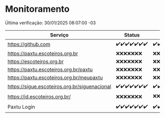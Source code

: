 # Monitoramento

Última verificação: 30/01/2025 08:07:00 -03

|Serviço|Status|Últimas 24h|
|---|---|---|
|https://github.com|<span title="2025-01-23: OK=23">✔️</span><span title="2025-01-24: OK=23">✔️</span><span title="2025-01-25: OK=23">✔️</span><span title="2025-01-26: OK=23">✔️</span><span title="2025-01-27: OK=23">✔️</span><span title="2025-01-28: OK=23">✔️</span><span title="2025-01-29: OK=11">✔️</span>|<span title="29/01/2025 09:15:00 -03 : 200">✔️</span><span title="29/01/2025 10:15:00 -03 : 200">✔️</span><span title="29/01/2025 11:07:00 -03 : 200">✔️</span><span title="29/01/2025 12:08:00 -03 : 200">✔️</span><span title="29/01/2025 13:10:00 -03 : 200">✔️</span><span title="29/01/2025 14:07:00 -03 : 200">✔️</span><span title="29/01/2025 15:11:00 -03 : 200">✔️</span><span title="29/01/2025 16:03:00 -03 : 200">✔️</span><span title="29/01/2025 17:08:00 -03 : 200">✔️</span><span title="29/01/2025 18:07:00 -03 : 200">✔️</span><span title="29/01/2025 19:07:00 -03 : 200">✔️</span><span title="29/01/2025 20:07:00 -03 : 200">✔️</span><span title="29/01/2025 21:38:00 -03 : 200">✔️</span><span title="29/01/2025 23:05:00 -03 : 200">✔️</span><span title="30/01/2025 00:10:00 -03 : 200">✔️</span><span title="30/01/2025 01:10:00 -03 : 200">✔️</span><span title="30/01/2025 02:08:00 -03 : 200">✔️</span><span title="30/01/2025 03:11:00 -03 : 200">✔️</span><span title="30/01/2025 04:08:00 -03 : 200">✔️</span><span title="30/01/2025 05:10:00 -03 : 200">✔️</span><span title="30/01/2025 06:08:00 -03 : 200">✔️</span><span title="30/01/2025 07:08:00 -03 : 200">✔️</span><span title="30/01/2025 08:07:00 -03 : 200">✔️</span>|
|https://paxtu.escoteiros.org.br|<span title="2025-01-23: Falhas=23">❌</span><span title="2025-01-24: Falhas=23">❌</span><span title="2025-01-25: Falhas=23">❌</span><span title="2025-01-26: Falhas=23">❌</span><span title="2025-01-27: Falhas=23">❌</span><span title="2025-01-28: Falhas=23">❌</span><span title="2025-01-29: Falhas=11">❌</span>|<span title="29/01/2025 09:15:00 -03 : 403">❌</span><span title="29/01/2025 10:15:00 -03 : 403">❌</span><span title="29/01/2025 11:07:00 -03 : 403">❌</span><span title="29/01/2025 12:08:00 -03 : 403">❌</span><span title="29/01/2025 13:10:00 -03 : 403">❌</span><span title="29/01/2025 14:07:00 -03 : 403">❌</span><span title="29/01/2025 15:11:00 -03 : 403">❌</span><span title="29/01/2025 16:03:00 -03 : 403">❌</span><span title="29/01/2025 17:08:00 -03 : 403">❌</span><span title="29/01/2025 18:07:00 -03 : 403">❌</span><span title="29/01/2025 19:07:00 -03 : 403">❌</span><span title="29/01/2025 20:07:00 -03 : 403">❌</span><span title="29/01/2025 21:38:00 -03 : 403">❌</span><span title="29/01/2025 23:05:00 -03 : 403">❌</span><span title="30/01/2025 00:10:00 -03 : 403">❌</span><span title="30/01/2025 01:10:00 -03 : 403">❌</span><span title="30/01/2025 02:08:00 -03 : 403">❌</span><span title="30/01/2025 03:11:00 -03 : 403">❌</span><span title="30/01/2025 04:08:00 -03 : 403">❌</span><span title="30/01/2025 05:10:00 -03 : 403">❌</span><span title="30/01/2025 06:08:00 -03 : 403">❌</span><span title="30/01/2025 07:08:00 -03 : 403">❌</span><span title="30/01/2025 08:07:00 -03 : 403">❌</span>|
|https://escoteiros.org.br|<span title="2025-01-23: Falhas=23">❌</span><span title="2025-01-24: Falhas=23">❌</span><span title="2025-01-25: Falhas=23">❌</span><span title="2025-01-26: Falhas=23">❌</span><span title="2025-01-27: Falhas=23">❌</span><span title="2025-01-28: Falhas=23">❌</span><span title="2025-01-29: Falhas=11">❌</span>|<span title="29/01/2025 09:15:00 -03 : 403">❌</span><span title="29/01/2025 10:15:00 -03 : 403">❌</span><span title="29/01/2025 11:07:00 -03 : 403">❌</span><span title="29/01/2025 12:08:00 -03 : 403">❌</span><span title="29/01/2025 13:10:00 -03 : 403">❌</span><span title="29/01/2025 14:07:00 -03 : 403">❌</span><span title="29/01/2025 15:11:00 -03 : 403">❌</span><span title="29/01/2025 16:03:00 -03 : 403">❌</span><span title="29/01/2025 17:08:00 -03 : 403">❌</span><span title="29/01/2025 18:07:00 -03 : 403">❌</span><span title="29/01/2025 19:07:00 -03 : 403">❌</span><span title="29/01/2025 20:07:00 -03 : 403">❌</span><span title="29/01/2025 21:38:00 -03 : 403">❌</span><span title="29/01/2025 23:05:00 -03 : 403">❌</span><span title="30/01/2025 00:10:00 -03 : 403">❌</span><span title="30/01/2025 01:10:00 -03 : 403">❌</span><span title="30/01/2025 02:08:00 -03 : 403">❌</span><span title="30/01/2025 03:11:00 -03 : 403">❌</span><span title="30/01/2025 04:08:00 -03 : 403">❌</span><span title="30/01/2025 05:10:00 -03 : 403">❌</span><span title="30/01/2025 06:08:00 -03 : 403">❌</span><span title="30/01/2025 07:08:00 -03 : 403">❌</span><span title="30/01/2025 08:07:00 -03 : 403">❌</span>|
|https://paxtu.escoteiros.org.br/paxtu|<span title="2025-01-23: Falhas=23">❌</span><span title="2025-01-24: Falhas=23">❌</span><span title="2025-01-25: Falhas=23">❌</span><span title="2025-01-26: Falhas=23">❌</span><span title="2025-01-27: Falhas=23">❌</span><span title="2025-01-28: Falhas=23">❌</span><span title="2025-01-29: Falhas=11">❌</span>|<span title="29/01/2025 09:15:00 -03 : 403">❌</span><span title="29/01/2025 10:15:00 -03 : 403">❌</span><span title="29/01/2025 11:07:00 -03 : 403">❌</span><span title="29/01/2025 12:08:00 -03 : 403">❌</span><span title="29/01/2025 13:10:00 -03 : 403">❌</span><span title="29/01/2025 14:07:00 -03 : 403">❌</span><span title="29/01/2025 15:11:00 -03 : 403">❌</span><span title="29/01/2025 16:03:00 -03 : 403">❌</span><span title="29/01/2025 17:08:00 -03 : 403">❌</span><span title="29/01/2025 18:07:00 -03 : 403">❌</span><span title="29/01/2025 19:07:00 -03 : 403">❌</span><span title="29/01/2025 20:07:00 -03 : 403">❌</span><span title="29/01/2025 21:38:00 -03 : 403">❌</span><span title="29/01/2025 23:05:00 -03 : 403">❌</span><span title="30/01/2025 00:10:00 -03 : 403">❌</span><span title="30/01/2025 01:10:00 -03 : 403">❌</span><span title="30/01/2025 02:08:00 -03 : 403">❌</span><span title="30/01/2025 03:11:00 -03 : 403">❌</span><span title="30/01/2025 04:08:00 -03 : 403">❌</span><span title="30/01/2025 05:10:00 -03 : 403">❌</span><span title="30/01/2025 06:08:00 -03 : 403">❌</span><span title="30/01/2025 07:08:00 -03 : 403">❌</span><span title="30/01/2025 08:07:00 -03 : 403">❌</span>|
|https://paxtu.escoteiros.org.br/meupaxtu|<span title="2025-01-23: Falhas=23">❌</span><span title="2025-01-24: Falhas=23">❌</span><span title="2025-01-25: Falhas=23">❌</span><span title="2025-01-26: Falhas=23">❌</span><span title="2025-01-27: Falhas=23">❌</span><span title="2025-01-28: Falhas=23">❌</span><span title="2025-01-29: Falhas=11">❌</span>|<span title="29/01/2025 09:15:00 -03 : 403">❌</span><span title="29/01/2025 10:15:00 -03 : 403">❌</span><span title="29/01/2025 11:07:00 -03 : 403">❌</span><span title="29/01/2025 12:08:00 -03 : 403">❌</span><span title="29/01/2025 13:10:00 -03 : 403">❌</span><span title="29/01/2025 14:07:00 -03 : 403">❌</span><span title="29/01/2025 15:11:00 -03 : 403">❌</span><span title="29/01/2025 16:03:00 -03 : 403">❌</span><span title="29/01/2025 17:08:00 -03 : 403">❌</span><span title="29/01/2025 18:07:00 -03 : 403">❌</span><span title="29/01/2025 19:07:00 -03 : 403">❌</span><span title="29/01/2025 20:07:00 -03 : 403">❌</span><span title="29/01/2025 21:38:00 -03 : 403">❌</span><span title="29/01/2025 23:05:00 -03 : 403">❌</span><span title="30/01/2025 00:10:00 -03 : 403">❌</span><span title="30/01/2025 01:10:00 -03 : 403">❌</span><span title="30/01/2025 02:08:00 -03 : 403">❌</span><span title="30/01/2025 03:11:00 -03 : 403">❌</span><span title="30/01/2025 04:08:00 -03 : 403">❌</span><span title="30/01/2025 05:10:00 -03 : 403">❌</span><span title="30/01/2025 06:08:00 -03 : 403">❌</span><span title="30/01/2025 07:08:00 -03 : 403">❌</span><span title="30/01/2025 08:07:00 -03 : 403">❌</span>|
|https://sigue.escoteiros.org.br/siguenacional|<span title="2025-01-23: OK=23">✔️</span><span title="2025-01-24: OK=23">✔️</span><span title="2025-01-25: OK=23">✔️</span><span title="2025-01-26: OK=23">✔️</span><span title="2025-01-27: OK=23">✔️</span><span title="2025-01-28: OK=23">✔️</span><span title="2025-01-29: OK=11">✔️</span>|<span title="29/01/2025 09:15:00 -03 : 200">✔️</span><span title="29/01/2025 10:15:00 -03 : 200">✔️</span><span title="29/01/2025 11:07:00 -03 : 200">✔️</span><span title="29/01/2025 12:08:00 -03 : 200">✔️</span><span title="29/01/2025 13:10:00 -03 : 200">✔️</span><span title="29/01/2025 14:07:00 -03 : 200">✔️</span><span title="29/01/2025 15:11:00 -03 : 200">✔️</span><span title="29/01/2025 16:03:00 -03 : 200">✔️</span><span title="29/01/2025 17:08:00 -03 : 200">✔️</span><span title="29/01/2025 18:07:00 -03 : 200">✔️</span><span title="29/01/2025 19:07:00 -03 : 200">✔️</span><span title="29/01/2025 20:07:00 -03 : 200">✔️</span><span title="29/01/2025 21:38:00 -03 : 200">✔️</span><span title="29/01/2025 23:05:00 -03 : 200">✔️</span><span title="30/01/2025 00:10:00 -03 : 200">✔️</span><span title="30/01/2025 01:10:00 -03 : 200">✔️</span><span title="30/01/2025 02:08:00 -03 : 200">✔️</span><span title="30/01/2025 03:11:00 -03 : 200">✔️</span><span title="30/01/2025 04:08:00 -03 : 200">✔️</span><span title="30/01/2025 05:10:00 -03 : 200">✔️</span><span title="30/01/2025 06:08:00 -03 : 200">✔️</span><span title="30/01/2025 07:08:00 -03 : 200">✔️</span><span title="30/01/2025 08:07:00 -03 : 200">✔️</span>|
|https://id.escoteiros.org.br/|<span title="2025-01-23: Falhas=23">❌</span><span title="2025-01-24: Falhas=23">❌</span><span title="2025-01-25: Falhas=23">❌</span><span title="2025-01-26: Falhas=23">❌</span><span title="2025-01-27: Falhas=23">❌</span><span title="2025-01-28: Falhas=23">❌</span><span title="2025-01-29: Falhas=11">❌</span>|<span title="29/01/2025 09:15:00 -03 : 403">❌</span><span title="29/01/2025 10:15:00 -03 : 403">❌</span><span title="29/01/2025 11:07:00 -03 : 403">❌</span><span title="29/01/2025 12:08:00 -03 : 403">❌</span><span title="29/01/2025 13:10:00 -03 : 403">❌</span><span title="29/01/2025 14:07:00 -03 : 403">❌</span><span title="29/01/2025 15:11:00 -03 : 403">❌</span><span title="29/01/2025 16:03:00 -03 : 403">❌</span><span title="29/01/2025 17:08:00 -03 : 403">❌</span><span title="29/01/2025 18:07:00 -03 : 200">✔️</span><span title="29/01/2025 19:07:00 -03 : 403">❌</span><span title="29/01/2025 20:07:00 -03 : 403">❌</span><span title="29/01/2025 21:38:00 -03 : 403">❌</span><span title="29/01/2025 23:05:00 -03 : 403">❌</span><span title="30/01/2025 00:10:00 -03 : 403">❌</span><span title="30/01/2025 01:10:00 -03 : 403">❌</span><span title="30/01/2025 02:08:00 -03 : 403">❌</span><span title="30/01/2025 03:11:00 -03 : 403">❌</span><span title="30/01/2025 04:08:00 -03 : 403">❌</span><span title="30/01/2025 05:10:00 -03 : 403">❌</span><span title="30/01/2025 06:08:00 -03 : 403">❌</span><span title="30/01/2025 07:08:00 -03 : 403">❌</span><span title="30/01/2025 08:07:00 -03 : 403">❌</span>|
|Paxtu Login|<span title="2025-01-23: OK=23">✔️</span><span title="2025-01-24: OK=23">✔️</span><span title="2025-01-25: OK=23">✔️</span><span title="2025-01-26: OK=23">✔️</span><span title="2025-01-27: OK=23">✔️</span><span title="2025-01-28: OK=23">✔️</span><span title="2025-01-29: OK=11">✔️</span>|<span title="29/01/2025 09:15:00 -03 : 200">✔️</span><span title="29/01/2025 10:15:00 -03 : 200">✔️</span><span title="29/01/2025 11:07:00 -03 : 200">✔️</span><span title="29/01/2025 12:08:00 -03 : 200">✔️</span><span title="29/01/2025 13:10:00 -03 : 200">✔️</span><span title="29/01/2025 14:07:00 -03 : 200">✔️</span><span title="29/01/2025 15:11:00 -03 : 200">✔️</span><span title="29/01/2025 16:03:00 -03 : 200">✔️</span><span title="29/01/2025 17:08:00 -03 : 200">✔️</span><span title="29/01/2025 18:07:00 -03 : 200">✔️</span><span title="29/01/2025 19:07:00 -03 : 200">✔️</span><span title="29/01/2025 20:07:00 -03 : 200">✔️</span><span title="29/01/2025 21:38:00 -03 : 200">✔️</span><span title="29/01/2025 23:05:00 -03 : 200">✔️</span><span title="30/01/2025 00:10:00 -03 : 200">✔️</span><span title="30/01/2025 01:10:00 -03 : 200">✔️</span><span title="30/01/2025 02:08:00 -03 : 200">✔️</span><span title="30/01/2025 03:11:00 -03 : 200">✔️</span><span title="30/01/2025 04:08:00 -03 : 200">✔️</span><span title="30/01/2025 05:10:00 -03 : 200">✔️</span><span title="30/01/2025 06:08:00 -03 : 200">✔️</span><span title="30/01/2025 07:08:00 -03 : 200">✔️</span><span title="30/01/2025 08:07:00 -03 : 200">✔️</span>|
